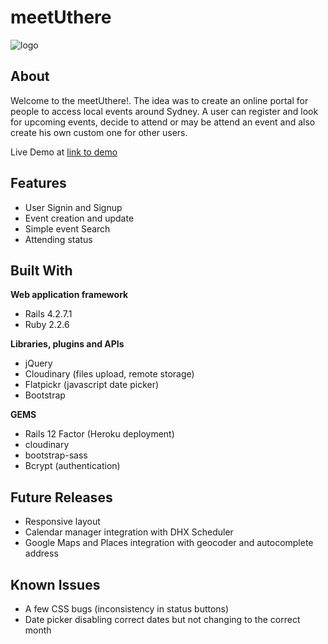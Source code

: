 # meetUthere


![logo](https://res.cloudinary.com/dt9ppmca8/image/upload/v1485438133/meetUthere_logo_hesajd.jpg)


## About

Welcome to the meetUthere!. The idea was to create an online portal for people to access local events around Sydney. A user can register and look for upcoming events, decide to attend or may be attend an event and also create his own custom one for other users.

Live Demo at [link to demo](https://meetuthere.herokuapp.com/)

## Features

* User Signin and Signup
* Event creation and update
* Simple event Search
* Attending status

## Built With

**Web application framework**

* Rails 4.2.7.1
* Ruby 2.2.6

**Libraries, plugins and APIs**

* jQuery
* Cloudinary (files upload, remote storage)
* Flatpickr (javascript date picker)
* Bootstrap

**GEMS**

* Rails 12 Factor (Heroku deployment)
* cloudinary
* bootstrap-sass
* Bcrypt (authentication)

## Future Releases

* Responsive layout
* Calendar manager integration with DHX Scheduler
* Google Maps and Places integration with geocoder and autocomplete address

## Known Issues

* A few CSS bugs (inconsistency in status buttons)
* Date picker disabling correct dates but not changing to the correct month
